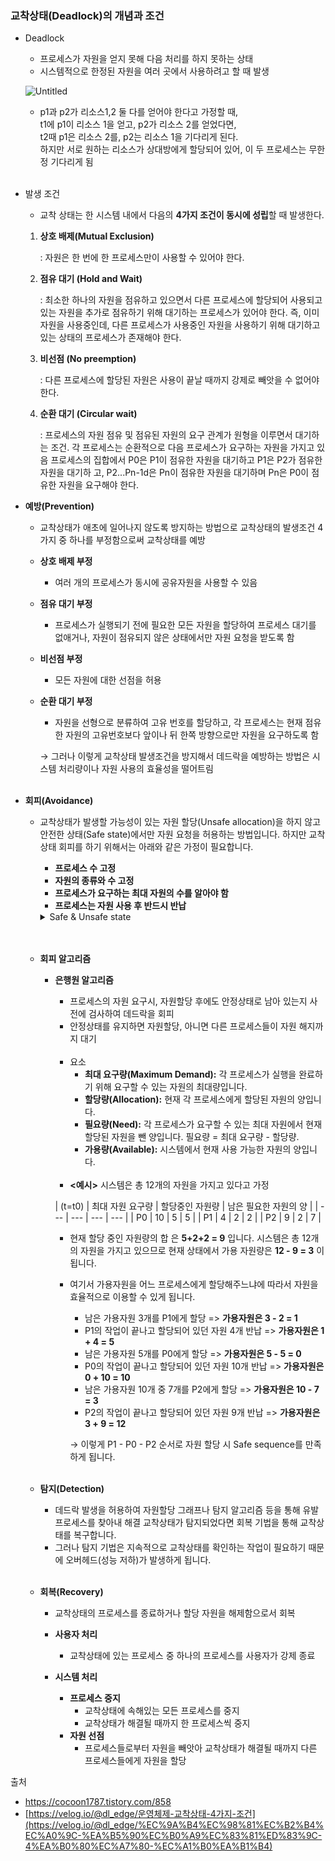 ### 교착상태(Deadlock)의 개념과 조건

- Deadlock
    - 프로세스가 자원을 얻지 못해 다음 처리를 하지 못하는 상태
    - 시스템적으로 한정된 자원을 여러 곳에서 사용하려고 할 때 발생

  ![Untitled](https://github.com/5dotseven/cs-basic-study/assets/118906074/5723d9dc-3b09-42e3-a33b-a660d6dfec3a)

    - p1과 p2가 리소스1,2 둘 다를 얻어야 한다고 가정할 때,  
      t1에 p1이 리소스 1을 얻고, p2가 리소스 2를 얻었다면,  
      t2때 p1은 리소스 2를, p2는 리소스 1을 기다리게 된다.  
      하지만 서로 원하는 리소스가 상대방에게 할당되어 있어, 이 두 프로세스는 무한정 기다리게 됨<br></br>
- 발생 조건
    - 교착 상태는 한 시스템 내에서 다음의 **4가지 조건이 동시에 성립**할 때 발생한다.
    1. **상호 배제(Mutual Exclusion)**

       : 자원은 한 번에 한 프로세스만이 사용할 수 있어야 한다.

    2. **점유 대기 (Hold and Wait)**

       : 최소한 하나의 자원을 점유하고 있으면서 다른 프로세스에 할당되어 사용되고 있는 자원을 추가로 점유하기 위해 대기하는 프로세스가 있어야 한다.
       즉, 이미 자원을 사용중인데, 다른 프로세스가 사용중인 자원을 사용하기 위해 대기하고 있는 상태의 프로세스가 존재해야 한다.

    3. **비선점 (No preemption)**

       : 다른 프로세스에 할당된 자원은 사용이 끝날 때까지 강제로 빼앗을 수 없어야 한다.

    4. **순환 대기 (Circular wait)**

       :  프로세스의 자원 점유 및 점유된 자원의 요구 관계가 원형을 이루면서 대기하는 조건.
       각 프로세스는 순환적으로 다음 프로세스가 요구하는 자원을 가지고 있음
       프로세스의 집합에서 P0은 P1이 점유한 자원을 대기하고 P1은 P2가 점유한 자원을 대기하 고,  P2...Pn-1d은 Pn이 점유한 자원을 대기하며 Pn은 P0이 점유한 자원을 요구해야 한다.

- **예방(Prevention)**
    - 교착상태가 애초에 일어나지 않도록 방지하는 방법으로 교착상태의 발생조건 4가지 중 하나를 부정함으로써 교착상태를 예방

    - **상호 배제 부정**
        - 여러 개의 프로세스가 동시에 공유자원을 사용할 수 있음
    - **점유 대기 부정**
        - 프로세스가 실행되기 전에 필요한 모든 자원을 할당하여 프로세스 대기를 없애거나, 자원이 점유되지 않은 상태에서만 자원 요청을 받도록 함
    - **비선점 부정**
        - 모든 자원에 대한 선점을 허용
    - **순환 대기 부정**
        - 자원을 선형으로 분류하여 고유 번호를 할당하고, 각 프로세스는 현재 점유한 자원의 고유번호보다 앞이나 뒤 한쪽 방향으로만 자원을 요구하도록 함

       → 그러나 이렇게 교착상태 발생조건을 방지해서 데드락을 예방하는 방법은 시스템 처리량이나 자원 사용의 효율성을 떨어트림<br></br>

- **회피(Avoidance)**
    - 교착상태가 발생할 가능성이 있는 자원 할당(Unsafe allocation)을 하지 않고 안전한 상태(Safe state)에서만 자원 요청을 허용하는 방법입니다. 하지만 교착상태 회피를 하기 위해서는 아래와 같은 가정이 필요합니다.
        - **프로세스 수 고정**
        - **자원의 종류와 수 고정**
        - **프로세스가 요구하는 최대 자원의 수를 알아야 함**
        - **프로세스는 자원 사용 후 반드시 반납**
      <details>
        <summary>Safe & Unsafe state</summary>
        <div markdown="1">Safe state: safe sequence(교착상태를 발생시키지 않고 자원을 할당하는 순서)가 존재하며 모든 프로세스가 정상적으로 종료될 수 있는 상태를 의미<br></br>  
      Unsafe state: 교착상태가 발생할 가능성이 있는 상태
        </div>
      </details><br></br>  

    - **회피 알고리즘**
        - **은행원 알고리즘**
            - 프로세스의 자원 요구시, 자원할당 후에도 안정상태로 남아 있는지 사전에 검사하여 데드락을 회피
            - 안정상태를 유지하면 자원할당, 아니면 다른 프로세스들이 자원 해지까지 대기<br></br>
            - 요소
                - **최대 요구량(Maximum Demand):** 각 프로세스가 실행을 완료하기 위해 요구할 수 있는 자원의 최대량입니다.
                - **할당량(Allocation):** 현재 각 프로세스에게 할당된 자원의 양입니다.
                - **필요량(Need):** 각 프로세스가 요구할 수 있는 최대 자원에서 현재 할당된 자원을 뺀 양입니다. 필요량 = 최대 요구량 - 할당량.
                - **가용량(Available):** 시스템에서 현재 사용 가능한 자원의 양입니다.<br></br>
            - **<예시>** 시스템은 총 12개의 자원을 가지고 있다고 가정
            
          | (t=t0) | 최대 자원 요구량 | 할당중인 자원량 | 남은 필요한 자원의 양 |
                      | --- | --- | --- | --- |
          | P0 | 10 | 5 | 5 |
          | P1 | 4 | 2 | 2 |
          | P2 | 9 | 2 | 7 |
            - 현재 할당 중인 자원량의 합 은 **5+2+2 = 9** 입니다. 시스템은 총 12개의 자원을 가지고 있으므로 현재 상태에서 가용 자원량은 **12 - 9 = 3** 이 됩니다.
            - 여기서 가용자원을 어느 프로세스에게 할당해주느냐에 따라서 자원을 효율적으로 이용할 수 있게 됩니다.
                - 남은 가용자원 3개를 P1에게 할당 => **가용자원은 3 - 2 = 1**
                - P1의 작업이 끝나고 할당되어 있던 자원 4개 반납 => **가용자원은 1 + 4 = 5**
                - 남은 가용자원 5개를 P0에게 할당 => **가용자원은 5 - 5 = 0**
                - P0의 작업이 끝나고 할당되어 있던 자원 10개 반납 => **가용자원은 0 + 10 = 10**
                - 남은 가용자원 10개 중 7개를 P2에게 할당 => **가용자원은 10 - 7 = 3**
                - P2의 작업이 끝나고 할당되어 있던 자원 9개 반납 => **가용자원은 3 + 9 = 12**

              → 이렇게 P1 - P0 - P2 순서로 자원 할당 시 Safe sequence를 만족하게 됩니다.<br></br>

    - **탐지(Detection)**
        - 데드락 발생을 허용하여 자원할당 그래프나 탐지 알고리즘 등을 통해 유발 프로세스를 찾아내 해결
          교착상태가 탐지되었다면 회복 기법을 통해 교착상태를 복구합니다.
        - 그러나 탐지 기법은 지속적으로 교착상태를 확인하는 작업이 필요하기 때문에 오버헤드(성능 저하)가 발생하게 됩니다.<br></br>
    - **회복(Recovery)**
        - 교착상태의 프로세스를 종료하거나 할당 자원을 해제함으로서 회복

        - **사용자 처리**
            - 교착상태에 있는 프로세스 중 하나의 프로세스를 사용자가 강제 종료

        - **시스템 처리**
            - **프로세스 중지**
                - 교착상태에 속해있는 모든 프로세스를 중지
                - 교착상태가 해결될 때까지 한 프로세스씩 중지
            - **자원 선점**
                - 프로세스들로부터 자원을 빼앗아 교착상태가 해결될 때까지 다른 프로세스들에게 자원을 할당

출처

- https://cocoon1787.tistory.com/858
- [https://velog.io/@dl_edge/운영체제-교착상태-4가지-조건](https://velog.io/@dl_edge/%EC%9A%B4%EC%98%81%EC%B2%B4%EC%A0%9C-%EA%B5%90%EC%B0%A9%EC%83%81%ED%83%9C-4%EA%B0%80%EC%A7%80-%EC%A1%B0%EA%B1%B4)